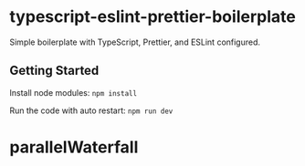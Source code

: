 # typescript-eslint-prettier-boilerplate

Simple boilerplate with TypeScript, Prettier, and ESLint configured.

## Getting Started
Install node modules: `npm install`

Run the code with auto restart: `npm run dev`
# parallelWaterfall
